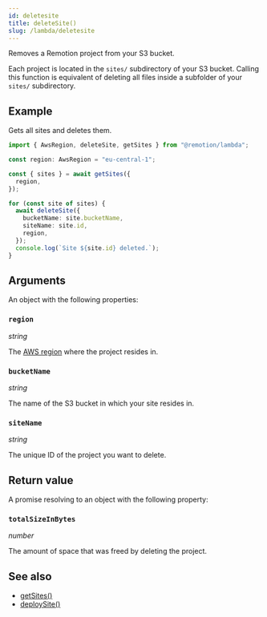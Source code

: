 ```yaml
---
id: deletesite
title: deleteSite()
slug: /lambda/deletesite
---
```


Removes a Remotion project from your S3 bucket.

Each project is located in the `sites/` subdirectory of your S3 bucket. Calling this function is equivalent of deleting all files inside a subfolder of your `sites/` subdirectory.

## Example

Gets all sites and deletes them.

```ts twoslash
import { AwsRegion, deleteSite, getSites } from "@remotion/lambda";

const region: AwsRegion = "eu-central-1";

const { sites } = await getSites({
  region,
});

for (const site of sites) {
  await deleteSite({
    bucketName: site.bucketName,
    siteName: site.id,
    region,
  });
  console.log(`Site ${site.id} deleted.`);
}
```

## Arguments

An object with the following properties:

### `region`

_string_

The [AWS region](/docs/lambda/region-selection) where the project resides in.

### `bucketName`

_string_

The name of the S3 bucket in which your site resides in.

### `siteName`

_string_

The unique ID of the project you want to delete.

## Return value

A promise resolving to an object with the following property:

### `totalSizeInBytes`

_number_

The amount of space that was freed by deleting the project.

## See also

- [getSites()](/docs/lambda/getsites)
- [deploySite()](/docs/lambda/deploysite)
